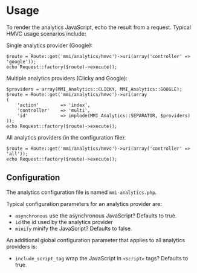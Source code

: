 # Usage

To render the analytics JavaScript, echo the result from a request.
Typical HMVC usage scenarios include:

Single analytics provider (Google):

	$route = Route::get('mmi/analytics/hmvc')->uri(array('controller' => 'google'));
	echo Request::factory($route)->execute();

Multiple analytics providers (Clicky and Google):

	$providers = array(MMI_Analytics::CLICKY, MMI_Analytics::GOOGLE);
	$route = Route::get('mmi/analytics/hmvc')->uri(array
	(
		'action'		=> 'index',
		'controller'	=> 'multi',
		'id'			=> implode(MMI_Analytics::SEPARATOR, $providers)
	));
	echo Request::factory($route)->execute();

All analytics providers (in the configuration file):

	$route = Route::get('mmi/analytics/hmvc')->uri(array('controller' => 'all'));
	echo Request::factory($route)->execute();

## Configuration

The analytics configuration file is named `mmi-analytics.php`.

Typical configuration parameters for an analytics provider are:

* `asynchronous` use the asynchronous JavaScript? Defaults to true.
* `id` the id used by the analytics provider
* `minify` minify the JavaScript? Defaults to false.

An additional global configuration parameter that applies to all analytics providers is:

* `include_script_tag` wrap the JavaScript in `<script>` tags? Defaults to true.
